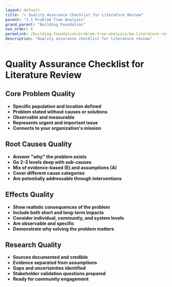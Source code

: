 ```yaml
---
layout: default
title: "⭐ Quality Assurance Checklist for Literature Review"
parent: "1.1 Problem Tree Analysis"
grand_parent: "Building Foundation"
nav_order: 6
permalink: /building-foundation/problem-tree-analysis/qa-literature-review/
description: "Quality assurance checklist for literature review"
---
```


# Quality Assurance Checklist for Literature Review

## Core Problem Quality
- **Specific population and location defined**
- **Problem stated without causes or solutions**
- **Observable and measurable**
- **Represents urgent and important issue**
- **Connects to your organization's mission**

## Root Causes Quality
- **Answer "why" the problem exists**
- **Go 2-3 levels deep with sub-causes**
- **Mix of evidence-based (E) and assumptions (A)**
- **Cover different cause categories**
- **Are potentially addressable through interventions**

## Effects Quality
- **Show realistic consequences of the problem**
- **Include both short and long-term impacts**
- **Consider individual, community, and system levels**
- **Are observable and specific**
- **Demonstrate why solving the problem matters**

## Research Quality
- **Sources documented and credible**
- **Evidence separated from assumptions**
- **Gaps and uncertainties identified**
- **Stakeholder validation questions prepared**
- **Ready for community engagement**